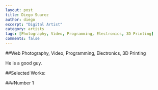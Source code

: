 ```yaml
---
layout: post
title: Diego Suarez
author: diego
excerpt: "Digital Artist"
category: artists
tags: [Photography, Video, Programming, Electronics, 3D Printing]
comments: false
---
```


##Web Photography, Video, Programming, Electronics, 3D Printing

He is a good guy. 

##Selected Works: 

###Number 1


